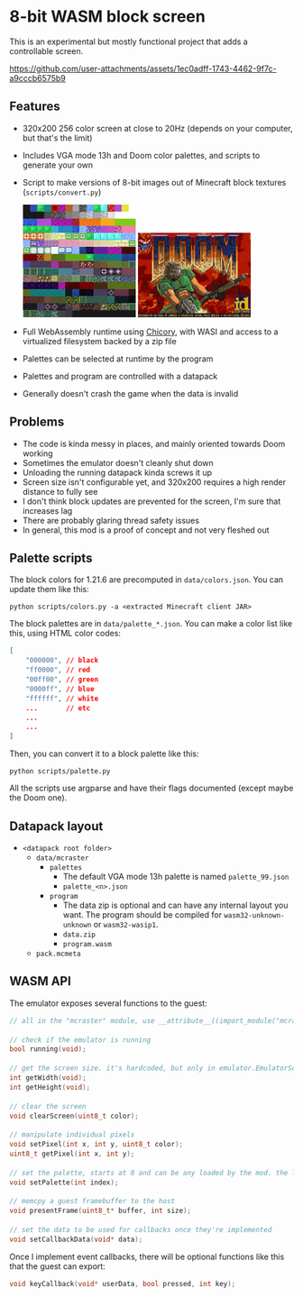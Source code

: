 # 8-bit WASM block screen

This is an experimental but mostly functional project that adds a controllable screen.

https://github.com/user-attachments/assets/1ec0adff-1743-4462-9f7c-a9cccb6575b9

## Features

- 320x200 256 color screen at close to 20Hz (depends on your computer, but that's the limit)
- Includes VGA mode 13h and Doom color palettes, and scripts to generate your own
- Script to make versions of 8-bit images out of Minecraft block textures (`scripts/convert.py`)

  <img src="img/test.png" width=200 />
  <img src="img/doom.png" width=200 />

- Full WebAssembly runtime using [Chicory](https://chicory.dev), with WASI and access to a virtualized filesystem backed by a zip file
- Palettes can be selected at runtime by the program
- Palettes and program are controlled with a datapack
- Generally doesn't crash the game when the data is invalid

## Problems

- The code is kinda messy in places, and mainly oriented towards Doom working
- Sometimes the emulator doesn't cleanly shut down
- Unloading the running datapack kinda screws it up
- Screen size isn't configurable yet, and 320x200 requires a high render distance to fully see
- I don't think block updates are prevented for the screen, I'm sure that increases lag
- There are probably glaring thread safety issues
- In general, this mod is a proof of concept and not very fleshed out

## Palette scripts

The block colors for 1.21.6 are precomputed in `data/colors.json`. You can update them like this:

```shell
python scripts/colors.py -a <extracted Minecraft client JAR>
```

The block palettes are in `data/palette_*.json`. You can make a color list like this, using HTML color codes:

```json
[
    "000000", // black
    "ff0000", // red
    "00ff00", // green
    "0000ff", // blue
    "ffffff", // white
    ...       // etc
    ...
    ...
]
```

Then, you can convert it to a block palette like this:

```shell
python scripts/palette.py
```

All the scripts use argparse and have their flags documented (except maybe the Doom one).

## Datapack layout

- `<datapack root folder>`
  - `data/mcraster`
    - `palettes`
      - The default VGA mode 13h palette is named `palette_99.json`
      - `palette_<n>.json`
    - `program`
      - The data zip is optional and can have any internal layout you want. The program
        should be compiled for `wasm32-unknown-unknown` or `wasm32-wasip1`.
      - `data.zip`
      - `program.wasm`
  - `pack.mcmeta`

## WASM API

The emulator exposes several functions to the guest:

```c
// all in the "mcraster" module, use __attribute__((import_module("mcraster"))) or equivalent

// check if the emulator is running
bool running(void);

// get the screen size. it's hardcoded, but only in emulator.EmulatorScreen.
int getWidth(void);
int getHeight(void);

// clear the screen
void clearScreen(uint8_t color);

// manipulate individual pixels
void setPixel(int x, int y, uint8_t color);
uint8_t getPixel(int x, int y);

// set the palette, starts at 0 and can be any loaded by the mod. the load order is displayed in the log.
void setPalette(int index);

// memcpy a guest framebuffer to the host
void presentFrame(uint8_t* buffer, int size);

// set the data to be used for callbacks once they're implemented
void setCallbackData(void* data);
```

Once I implement event callbacks, there will be optional functions like this that the guest can export:

```c
void keyCallback(void* userData, bool pressed, int key);
```
